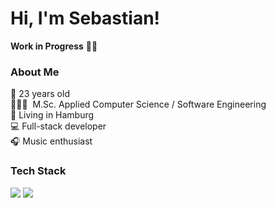 # Hi, I'm Sebastian!

**Work in Progress** 🤷‍♂️

### About Me

📆 23 years old <br>
👨🏻‍🎓 &nbsp;M.Sc. Applied Computer Science / Software Engineering <br>
📍 Living in Hamburg <br>
💻 Full-stack developer <br>
🎧 Music enthusiast


### Tech Stack
![](https://img.shields.io/badge/green-primary-brightgreen) ![](https://img.shields.io/badge/blue-others-blue)
